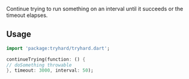 Continue trying to run something on an interval until it succeeds or the timeout elapses.

## Usage

```dart
import 'package:tryhard/tryhard.dart';

continueTrying(function: () {
// doSomething throwable
}, timeout: 3000, interval: 50);
```
